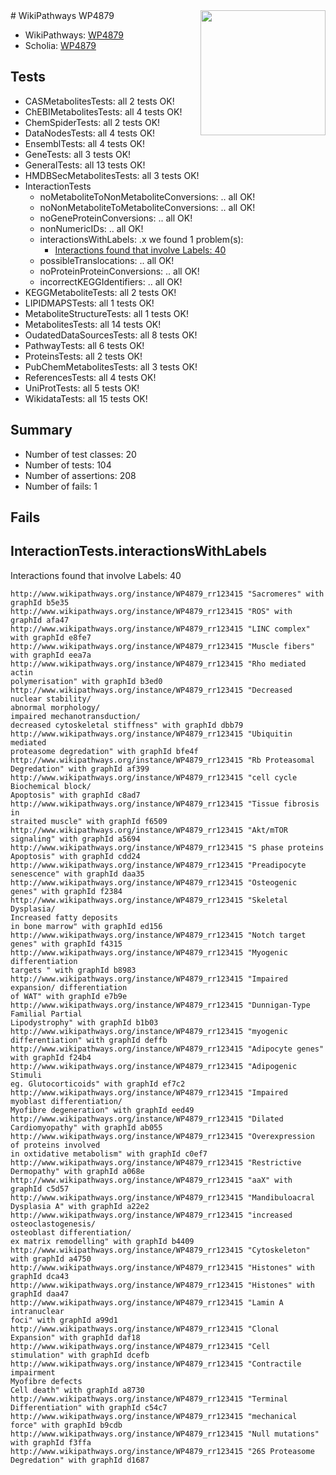 <img style="float: right; width: 200px" src="https://upload.wikimedia.org/wikipedia/commons/thumb/8/83/Wplogo_with_text_500.png/640px-Wplogo_with_text_500.png" />
# WikiPathways WP4879

* WikiPathways: [WP4879](https://wikipathways.org/pathways/WP4879)
* Scholia: [WP4879](https://scholia.toolforge.org/wikipathways/WP4879)
## Tests
* CASMetabolitesTests: all 2 tests OK!
* ChEBIMetabolitesTests: all 4 tests OK!
* ChemSpiderTests: all 2 tests OK!
* DataNodesTests: all 4 tests OK!
* EnsemblTests: all 4 tests OK!
* GeneTests: all 3 tests OK!
* GeneralTests: all 13 tests OK!
* HMDBSecMetabolitesTests: all 3 tests OK!
* InteractionTests
    * noMetaboliteToNonMetaboliteConversions: .. all OK!
    * noNonMetaboliteToMetaboliteConversions: .. all OK!
    * noGeneProteinConversions: .. all OK!
    * nonNumericIDs: .. all OK!
    * interactionsWithLabels: .x we found 1 problem(s):
        * [Interactions found that involve Labels: 40](#fe97a915)
    * possibleTranslocations: .. all OK!
    * noProteinProteinConversions: .. all OK!
    * incorrectKEGGIdentifiers: .. all OK!
* KEGGMetaboliteTests: all 2 tests OK!
* LIPIDMAPSTests: all 1 tests OK!
* MetaboliteStructureTests: all 1 tests OK!
* MetabolitesTests: all 14 tests OK!
* OudatedDataSourcesTests: all 8 tests OK!
* PathwayTests: all 6 tests OK!
* ProteinsTests: all 2 tests OK!
* PubChemMetabolitesTests: all 3 tests OK!
* ReferencesTests: all 4 tests OK!
* UniProtTests: all 5 tests OK!
* WikidataTests: all 15 tests OK!


## Summary

* Number of test classes: 20
* Number of tests: 104
* Number of assertions: 208
* Number of fails: 1

## Fails

<a name="fe97a915" />

## InteractionTests.interactionsWithLabels

Interactions found that involve Labels: 40
```
http://www.wikipathways.org/instance/WP4879_rr123415 "Sacromeres" with graphId b5e35
http://www.wikipathways.org/instance/WP4879_rr123415 "ROS" with graphId afa47
http://www.wikipathways.org/instance/WP4879_rr123415 "LINC complex" with graphId e8fe7
http://www.wikipathways.org/instance/WP4879_rr123415 "Muscle fibers" with graphId eea7a
http://www.wikipathways.org/instance/WP4879_rr123415 "Rho mediated actin 
polymerisation" with graphId b3ed0
http://www.wikipathways.org/instance/WP4879_rr123415 "Decreased nuclear stability/ 
abnormal morphology/
impaired mechanotransduction/
decreased cytoskeletal stiffness" with graphId dbb79
http://www.wikipathways.org/instance/WP4879_rr123415 "Ubiquitin mediated
proteasome degredation" with graphId bfe4f
http://www.wikipathways.org/instance/WP4879_rr123415 "Rb Proteasomal 
Degredation" with graphId af399
http://www.wikipathways.org/instance/WP4879_rr123415 "cell cycle 
Biochemical block/
Apoptosis" with graphId c8ad7
http://www.wikipathways.org/instance/WP4879_rr123415 "Tissue fibrosis in 
straited muscle" with graphId f6509
http://www.wikipathways.org/instance/WP4879_rr123415 "Akt/mTOR signaling" with graphId a5694
http://www.wikipathways.org/instance/WP4879_rr123415 "S phase proteins 
Apoptosis" with graphId cdd24
http://www.wikipathways.org/instance/WP4879_rr123415 "Preadipocyte senescence" with graphId daa35
http://www.wikipathways.org/instance/WP4879_rr123415 "Osteogenic genes" with graphId f2384
http://www.wikipathways.org/instance/WP4879_rr123415 "Skeletal Dysplasia/
Increased fatty deposits 
in bone marrow" with graphId ed156
http://www.wikipathways.org/instance/WP4879_rr123415 "Notch target genes" with graphId f4315
http://www.wikipathways.org/instance/WP4879_rr123415 "Myogenic differentiation
targets " with graphId b8983
http://www.wikipathways.org/instance/WP4879_rr123415 "Impaired expansion/ differentiation
of WAT" with graphId e7b9e
http://www.wikipathways.org/instance/WP4879_rr123415 "Dunnigan-Type Familial Partial 
Lipodystrophy" with graphId b1b03
http://www.wikipathways.org/instance/WP4879_rr123415 "myogenic differentiation" with graphId deffb
http://www.wikipathways.org/instance/WP4879_rr123415 "Adipocyte genes" with graphId f24b4
http://www.wikipathways.org/instance/WP4879_rr123415 "Adipogenic Stimuli
eg. Glutocorticoids" with graphId ef7c2
http://www.wikipathways.org/instance/WP4879_rr123415 "Impaired myoblast differentiation/
Myofibre degeneration" with graphId eed49
http://www.wikipathways.org/instance/WP4879_rr123415 "Dilated Cardiomyopathy" with graphId ab055
http://www.wikipathways.org/instance/WP4879_rr123415 "Overexpression of proteins involved 
in oxtidative metabolism" with graphId c0ef7
http://www.wikipathways.org/instance/WP4879_rr123415 "Restrictive Dermopathy" with graphId a068e
http://www.wikipathways.org/instance/WP4879_rr123415 "aaX" with graphId c5d57
http://www.wikipathways.org/instance/WP4879_rr123415 "Mandibuloacral Dysplasia A" with graphId a22e2
http://www.wikipathways.org/instance/WP4879_rr123415 "increased osteoclastogenesis/ 
osteoblast differentiation/
ex matrix remodelling" with graphId b4409
http://www.wikipathways.org/instance/WP4879_rr123415 "Cytoskeleton" with graphId a4750
http://www.wikipathways.org/instance/WP4879_rr123415 "Histones" with graphId dca43
http://www.wikipathways.org/instance/WP4879_rr123415 "Histones" with graphId daa47
http://www.wikipathways.org/instance/WP4879_rr123415 "Lamin A intranuclear 
foci" with graphId a99d1
http://www.wikipathways.org/instance/WP4879_rr123415 "Clonal Expansion" with graphId daf18
http://www.wikipathways.org/instance/WP4879_rr123415 "Cell stimulation" with graphId dcefb
http://www.wikipathways.org/instance/WP4879_rr123415 "Contractile impairment
Myofibre defects
Cell death" with graphId a8730
http://www.wikipathways.org/instance/WP4879_rr123415 "Terminal Differentiation" with graphId c54c7
http://www.wikipathways.org/instance/WP4879_rr123415 "mechanical force" with graphId b9cdb
http://www.wikipathways.org/instance/WP4879_rr123415 "Null mutations" with graphId f3ffa
http://www.wikipathways.org/instance/WP4879_rr123415 "26S Proteasome 
Degredation" with graphId d1687
```

